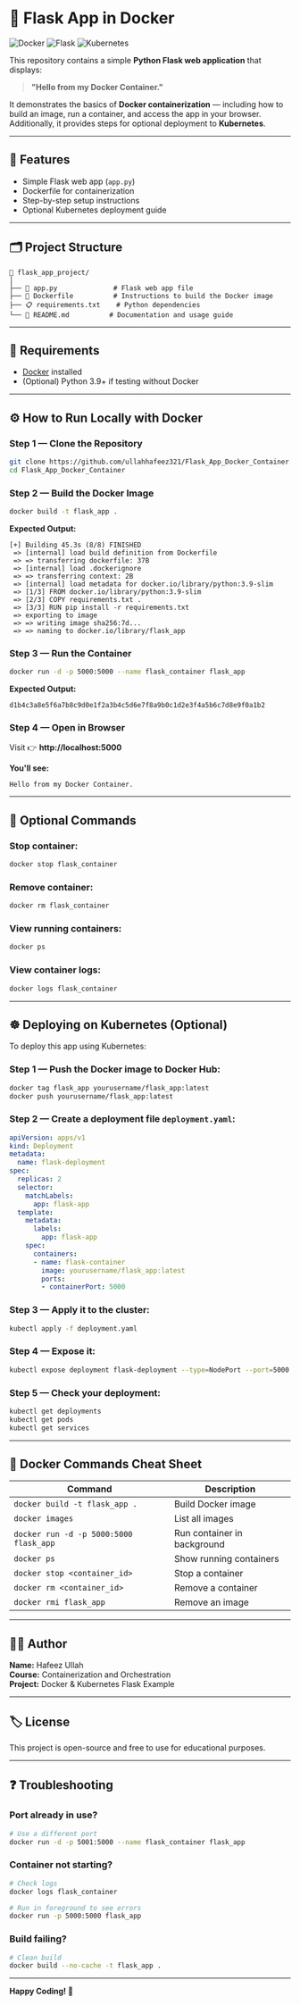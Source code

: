 # 🐳 Flask App in Docker

![Docker](https://img.shields.io/badge/Docker-✓-blue?logo=docker)
![Flask](https://img.shields.io/badge/Flask-✓-green?logo=flask)
![Kubernetes](https://img.shields.io/badge/Kubernetes-✓-blue?logo=kubernetes)

This repository contains a simple **Python Flask web application** that displays:

> **"Hello from my Docker Container."**

It demonstrates the basics of **Docker containerization** — including how to build an image, run a container, and access the app in your browser.  
Additionally, it provides steps for optional deployment to **Kubernetes**.

---

## 🚀 Features
- Simple Flask web app (`app.py`)
- Dockerfile for containerization  
- Step-by-step setup instructions
- Optional Kubernetes deployment guide

---

## 🗂️ Project Structure

```
📁 flask_app_project/
│
├── 🐍 app.py              # Flask web app file
├── 🐳 Dockerfile          # Instructions to build the Docker image
├── 📋 requirements.txt    # Python dependencies
└── 📖 README.md          # Documentation and usage guide
```

---

## 🧰 Requirements
- [Docker](https://www.docker.com/products/docker-desktop) installed  
- (Optional) Python 3.9+ if testing without Docker

---

## ⚙️ How to Run Locally with Docker

### Step 1 — Clone the Repository
```bash
git clone https://github.com/ullahhafeez321/Flask_App_Docker_Container.git
cd Flask_App_Docker_Container
```

### Step 2 — Build the Docker Image
```bash
docker build -t flask_app .
```

**Expected Output:**
```
[+] Building 45.3s (8/8) FINISHED
 => [internal] load build definition from Dockerfile
 => => transferring dockerfile: 37B
 => [internal] load .dockerignore
 => => transferring context: 2B
 => [internal] load metadata for docker.io/library/python:3.9-slim
 => [1/3] FROM docker.io/library/python:3.9-slim
 => [2/3] COPY requirements.txt .
 => [3/3] RUN pip install -r requirements.txt
 => exporting to image
 => => writing image sha256:7d...
 => => naming to docker.io/library/flask_app
```

### Step 3 — Run the Container
```bash
docker run -d -p 5000:5000 --name flask_container flask_app
```

**Expected Output:**
```
d1b4c3a8e5f6a7b8c9d0e1f2a3b4c5d6e7f8a9b0c1d2e3f4a5b6c7d8e9f0a1b2
```

### Step 4 — Open in Browser

Visit 👉 **http://localhost:5000**

**You'll see:**
```
Hello from my Docker Container.
```

---

## 🧹 Optional Commands

### Stop container:
```bash
docker stop flask_container
```

### Remove container:
```bash
docker rm flask_container
```

### View running containers:
```bash
docker ps
```

### View container logs:
```bash
docker logs flask_container
```

---

## ☸️ Deploying on Kubernetes (Optional)

To deploy this app using Kubernetes:

### Step 1 — Push the Docker image to Docker Hub:
```bash
docker tag flask_app yourusername/flask_app:latest
docker push yourusername/flask_app:latest
```

### Step 2 — Create a deployment file `deployment.yaml`:
```yaml
apiVersion: apps/v1
kind: Deployment
metadata:
  name: flask-deployment
spec:
  replicas: 2
  selector:
    matchLabels:
      app: flask-app
  template:
    metadata:
      labels:
        app: flask-app
    spec:
      containers:
      - name: flask-container
        image: yourusername/flask_app:latest
        ports:
        - containerPort: 5000
```

### Step 3 — Apply it to the cluster:
```bash
kubectl apply -f deployment.yaml
```

### Step 4 — Expose it:
```bash
kubectl expose deployment flask-deployment --type=NodePort --port=5000
```

### Step 5 — Check your deployment:
```bash
kubectl get deployments
kubectl get pods
kubectl get services
```

---

## 🐳 Docker Commands Cheat Sheet

| Command | Description |
|---------|-------------|
| `docker build -t flask_app .` | Build Docker image |
| `docker images` | List all images |
| `docker run -d -p 5000:5000 flask_app` | Run container in background |
| `docker ps` | Show running containers |
| `docker stop <container_id>` | Stop a container |
| `docker rm <container_id>` | Remove a container |
| `docker rmi flask_app` | Remove an image |

---

## 👨‍💻 Author

**Name:** Hafeez Ullah  
**Course:** Containerization and Orchestration  
**Project:** Docker & Kubernetes Flask Example

---

## 🏷️ License

This project is open-source and free to use for educational purposes.

---

## ❓ Troubleshooting

### Port already in use?
```bash
# Use a different port
docker run -d -p 5001:5000 --name flask_container flask_app
```

### Container not starting?
```bash
# Check logs
docker logs flask_container

# Run in foreground to see errors
docker run -p 5000:5000 flask_app
```

### Build failing?
```bash
# Clean build
docker build --no-cache -t flask_app .
```

---

**Happy Coding! 🐳**